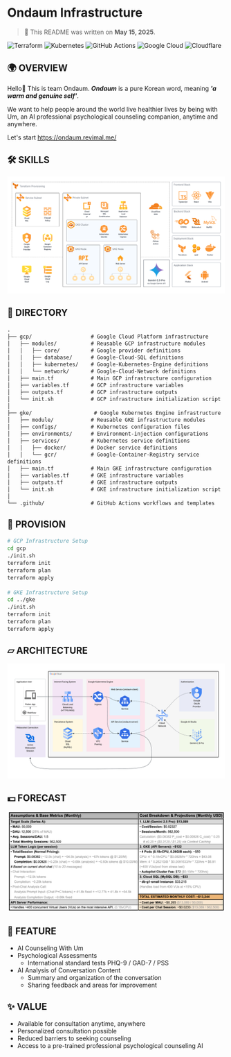 # Ondaum Infrastructure

> 📅 This README was written on **May 15, 2025**.

![Terraform](https://img.shields.io/badge/terraform-%235835CC.svg?style=for-the-badge&logo=terraform&logoColor=white)
![Kubernetes](https://img.shields.io/badge/kubernetes-%23326ce5.svg?style=for-the-badge&logo=kubernetes&logoColor=white)
![GitHub Actions](https://img.shields.io/badge/github%20actions-%232671E5.svg?style=for-the-badge&logo=githubactions&logoColor=white)
![Google Cloud](https://img.shields.io/badge/GoogleCloud-%234285F4.svg?style=for-the-badge&logo=google-cloud&logoColor=white)
![Cloudflare](https://img.shields.io/badge/Cloudflare-F38020?style=for-the-badge&logo=Cloudflare&logoColor=white)


## 🌍 OVERVIEW

Hello👋 This is team Ondaum. ***Ondaum*** is a pure Korean word, meaning ***'a warm and genuine self'***.

We want to help people around the world live healthier lives by being with Um, an AI professional psychological counseling companion, anytime and anywhere.

Let's start https://ondaum.revimal.me/

## 🛠 SKILLS
![Tech-Stack](https://raw.githubusercontent.com/solutionchallenge/.github/refs/heads/main/assets/images/Ondaum-Stack.png)

## 📁 DIRECTORY

```
.
├── gcp/                   # Google Cloud Platform infrastructure
│   ├── modules/           # Reusable GCP infrastructure modules
│   │   ├── core/          # Google provider definitions
│   │   ├── database/      # Google-Cloud-SQL definitions
│   │   ├── kubernetes/    # Google-Kubernetes-Engine definitions
│   │   └── network/       # Google-Cloud-Network definitions
│   ├── main.tf            # Main GCP infrastructure configuration
│   ├── variables.tf       # GCP infrastructure variables
│   ├── outputs.tf         # GCP infrastructure outputs
│   └── init.sh            # GCP infrastructure initialization script
│
├── gke/                    # Google Kubernetes Engine infrastructure
│   ├── module/            # Reusable GKE infrastructure modules
│   ├── configs/           # Kubernetes configuration files
│   ├── environments/      # Environment-injection configurations
│   ├── services/          # Kubernetes service definitions
│   │   ├── docker/        # Docker service definitions
│   │   └── gcr/           # Google-Container-Registry service definitions
│   ├── main.tf            # Main GKE infrastructure configuration
│   ├── variables.tf       # GKE infrastructure variables
│   ├── outputs.tf         # GKE infrastructure outputs
│   └── init.sh            # GKE infrastructure initialization script
│
└── .github/               # GitHub Actions workflows and templates
```

## 🚀 PROVISION
```bash
# GCP Infrastructure Setup
cd gcp
./init.sh
terraform init
terraform plan
terraform apply

# GKE Infrastructure Setup
cd ../gke
./init.sh
terraform init
terraform plan
terraform apply
```

## ⏥ ARCHITECTURE
![Infra-Architecture](https://raw.githubusercontent.com/solutionchallenge/.github/refs/heads/main/assets/images/Ondaum-Infrastructure.png)

## 💵 FORECAST
![Financial-Forecast](https://raw.githubusercontent.com/solutionchallenge/.github/refs/heads/main/assets/images/Ondaum-Forecast.png)

## 📱 FEATURE
- AI Counseling With Um
- Psychological Assessments
  - International standard tests PHQ-9 / GAD-7 / PSS 
- AI Analysis of Conversation Content
  - Summary and organization of the conversation
  - Sharing feedback and areas for improvement
    
## ✨ VALUE
- Available for consultation anytime, anywhere
- Personalized consultation possible
- Reduced barriers to seeking counseling
- Access to a pre-trained professional psychological counseling AI


